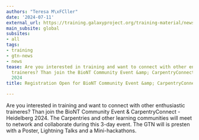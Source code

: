 ```yaml
---
authors: "Teresa M\xFCller"
date: '2024-07-11'
external_url: https://training.galaxyproject.org/training-material/news/2024/07/11/CC2024-registration.html
main_subsite: global
subsites:
- all
tags:
- training
- gtn-news
- news
tease: Are you interested in training and want to connect with other enthusiastic
  traineres? Than join the BioNT Community Event &amp; CarpentryConnect - Heidelberg
  2024
title: Registration Open for BioNT Community Event &amp; CarpentryConnect Heidelberg

---
```

Are you interested in training and want to connect with other enthusiastic traineres? Than join the BioNT Community Event &amp; CarpentryConnect - Heidelberg 2024. The Carpentries and other learning communities will meet to network and collaborate during this 3-day event. The GTN will is presten with a Poster, Lightning Talks and a Mini-hackathons.
